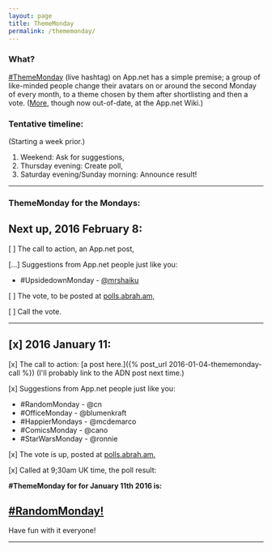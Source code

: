 ```yaml
---
layout: page
title: ThemeMonday
permalink: /thememonday/
---
```


### What?

[\#ThemeMonday](https://alpha.app.net/hashtags/thememonday) (live hashtag) on App.net has a simple premise; a group of like-minded people change their avatars on or around the second Monday of every month, to a theme chosen by them after shortlisting and then a vote.  ([More](http://appdotnetwiki.net/w/index.php?title=ThemeMonday), though now out-of-date, at the App.net Wiki.)

### Tentative timeline:    
(Starting a week prior.)

1. Weekend: Ask for suggestions,
2. Thursday evening: Create poll,
3. Saturday evening/Sunday morning: Announce result!

---

### ThemeMonday for the Mondays:

## Next up, 2016 February 8:

[ ] The call to action, an App.net post,

[…] Suggestions from App.net people just like you:

* \#UpsidedownMonday - [@mrshaiku](https://posts.app.net/67004847)

[ ] The vote, to be posted at [polls.abrah.am,](polls.abrah.am)

[ ] Call the vote.

---

## [x] 2016 January 11:

[x] The call to action: [a post here.]({% post_url 2016-01-04-thememonday-call %}) (I'll probably link to the ADN post next time.)

[x] Suggestions from App.net people just like you:

* \#RandomMonday - @cn    
* \#OfficeMonday - @blumenkraft
* \#HappierMondays - @mcdemarco
* \#ComicsMonday - @cano
* \#StarWarsMonday - @ronnie

[x] The vote is up, posted at [polls.abrah.am.](https://polls.abrah.am/polls/568d7879d4b0bf0003689678)

[x] Called at 9;30am UK time, the poll result:

**\#ThemeMonday for for January 11th 2016 is:**

## [\#RandomMonday!](https://alpha.app.net/hashtags/RandomMonday)

Have fun with it everyone!

---

 